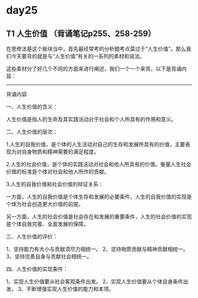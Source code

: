 # day25
## T1 人生价值 （背诵笔记p255、258-259）

在思修法基这个板块当中，首先最经常考的分析题考点莫过于“人生价值”。那么我们今天要背的就是与“人生价值”有关的一系列的素材和说法。

这些素材分了好几个不同的方面来进行阐述，我们一个一个来背，以下是背诵内容：

---
背诵内容

一、人生价值的含义：

人生价值是指人的生命及其实践活动对于社会和个人所具有的作用和意义。

二、人生价值的层次：

1.人生的自我价值，是个体的人生活动对自己的生存和发展所具有的价值，主要表现为对自身物质和精神需要的满足程度。

2.人生的社会价值，是个体的实践活动对社会和他人所具有的价值。衡量人生社会价值的标准是个体对社会和他人所作的贡献。

3.人生的自我价值和社会价值的辩证关系：

一方面，人生的自我价值是个体生存和发展的必要条件，人生的自我价值的实现是个体为社会创造更大价值的前提。

另一方面，人生的社会价值是社会存在和发展的重要条件，人生的社会价值的实现是个体自我完善、全面发展的保障。

三、人生价值的评价：

1、坚持能力有大小与贡献须尽力相统一。
2、坚持物质贡献与精神贡献相统一。
3、坚持完善自身与贡献社会相统一。

四、人生价值的实现条件：

1、实现人生价值要从社会客观条件出发。
2、实现人生价值要从个体自身条件出发。
3、不断增强实现人生价值的能力和本领。

